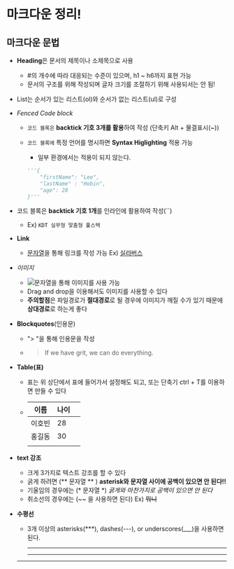 # 마크다운 정리! 

## 마크다운 문법 	

- **Heading**은 문서의 제목이나 소제목으로 사용
  - #의 개수에 따라 대응되는 수준이 있으며, h1 ~ h6까지 표현 가능
  - 문서의 구조를 위해 작성되며 글자 크기를 조절하기 위해 사용되서는 안 됨!

- List는 순서가 있는 리스트(ol)와 순서가 없는 리스트(ul)로 구성

- *Fenced Code block*

  - ```코드 블록은``` **backtick 기호 3개를 활용**하여 작성 (단축키 Alt + 물결표시(~))

  - ``` 코드 블록에 ``` 특정 언어를 명시하면 **Syntax Higlighting** 적용 가능

    - 일부 환경에서는 적용이 되지 않는다. 	

    ```python
    '''{
    	"firstName": "Lee",
    	"lastName" : "Hobin",
    	"age": 28
    }'''
    ```

    

     

- 코드 블록은 **backtick 기호 1개**를 인라인에 활용하여 작성(``)
  - Ex) `KDT 실무형 맟춤형 풀스택`
- **Link**
  - [문자열](url)을 통해 링크를 작성 가능 Ex) [실라버스](syllaverse.com)
- *이미지*
  - ![문자열](url)을 통해 이미지를 사용 가능
  - Drag and drop을 이용해서도 이미지를 사용할 수 있다 
  - **주의할점**은 파일경로가 **절대경로**로 될 경우에 이미지가 깨질 수가 있기 때문에 **상대경로**로 하는게 좋다

- **Blockquotes**(인용문)

  - "> "을 통해 인용문을 작성 

  - >
    >
    >If we have grit, we can do everything.

- **Table(표)**

  - 표는 위 상단에서 표에 들어가서 설정해도 되고, 또는 단축기 ctrl + T를 이용하면 만들 수 있다

  - | 이름   | 나이 |      |
    | ------ | ---- | ---- |
    | 이호빈 | 28   |      |
    | 홍길동 | 30   |      |
    |        |      |      |

- **text 강조**

  - 크게 3가지로 텍스트 강조를 할 수 있다 
  - 굵게 하려면 (** 문자열 ** )    **asterisk와 문자열 사이에 공백이 있으면 안 된다!!**
  - 기울임의 경우에는 (* 문자열 *) *굵게와 마찬가지로 공백이 있으면 안 된다*
  - 취소선의 경우에는 (~~ 을 사용하면 된다) Ex)  ~~뭐니~~ 

- **수평선**

  - 3개 이상의 asterisks(***), dashes(---), or underscores(___)을 사용하면 된다.

    ***

    

    ---

    

  ---

  